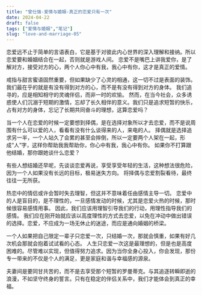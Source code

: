 ```yaml
---
title: "曾仕强-爱情与婚姻-真正的恋爱只有一次"
date: 2024-04-22
draft: false
tags: ["爱情与婚姻","笔记"]
slug: "love-and-marriage-05"
---
```


恋爱远不止于简单的言语表白，它是基于对彼此内心世界的深入理解和接纳。所以恋爱要和婚姻结合在一起，否则就是游戏人间。
恋爱不是嘴巴上讲我爱你，是了解对方，接受对方的心，两个人你心中有我，我心中有你，这才是真正的爱情。

戒指与甜言蜜语固然重要，但如果缺少了心灵的相通，这一切不过是表面的装饰。我们最在乎的就是有没有得到对方的心，而不是有没有得到对方的身体。
我们追寻的，应是相知相守的灵魂伴侣，而非一时的欢愉。
然而，在当今社会，众多诱惑使人们沉溺于短期的激情，忘却了长久相伴的意义。我们只是追求短暂的快乐，占有对方的身体，忘记了长期共同奋斗的理想，这算恋爱吗？

当一个人在恋爱的时候一定要想到择偶，是在选择对象所以才去恋爱，而不是说周围有什么可以爱的人，看看有没有什么谈得来的人，来电的人。
择偶就是选择追求另一半，一个人站久了会累的甚至会摔倒，所以一定要两个人架在一起，形成“人”字，这样你帮助我我帮助你，你心中有我，我心中有你。
如果你不打算跟他结婚，那你跟她谈什么恋爱？

有些人想结婚还早呢，先谈谈恋爱再说，享受享受年轻的生活，这种想法很危险，因为一个人如果没有长远的目标，极易迷失方向。
将择偶与恋爱割裂看待，最终往往一无所获。

热恋中的情侣或许会暂时失去理智，但这并不意味着任由感情主导一切。
恋爱中的人是盲目的，是不理性的，一旦感情发动的时候，尤其是恋爱火热的时候，那时候很容易感情用事。
因此，我们应该用理智引导我们的行动，用理性指导我们的感情。
我们应在刚开始就应该以高度理性的方式去恋爱，以免在冲动中做出错误的选择。恋爱，不应成为一场无休止的迷途，而应是通向婚姻的桥梁。

一个人如果把自己限定一辈子只恋爱一次，只结婚一次，那就会慎重，如果有好几次机会那就会抱着试试看的心态。
人生只恋爱一次这是最理想的，但是也是高度困难的。尽管难以实现，但值得努力追求。因为当你全身心投入，你会发现，那份专一带来的不仅是个人的满足，更是家庭和谐与幸福感的源泉。

夫妻间是要同甘共苦的，而不是去享受那个短暂的罗曼蒂克。与其追逐转瞬即逝的浪漫，不如坚守终身的誓言。只有在稳定的伴侣关系中，我们才能体会到真正的幸福。
